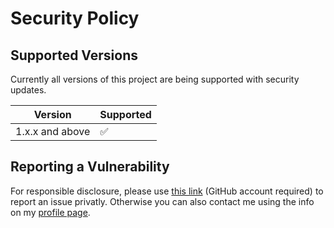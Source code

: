 # Security Policy

## Supported Versions

Currently all versions of this project are
being supported with security updates.

| Version         | Supported          |
| --------------- | ------------------ |
| 1.x.x and above | :white_check_mark: |

## Reporting a Vulnerability

For responsible disclosure, please use [this link](https://github.com/thomasleplus/ethereum/security/advisories/new) (GitHub account required) to report an issue privatly. Otherwise you can also contact me using the info on my [profile page](https://github.com/thomasleplus).
